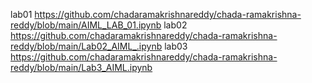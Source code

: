 lab01 https://github.com/chadaramakrishnareddy/chada-ramakrishna-reddy/blob/main/AIML_LAB_01.ipynb
lab02 https://github.com/chadaramakrishnareddy/chada-ramakrishna-reddy/blob/main/Lab02_AIML_.ipynb
lab03 https://github.com/chadaramakrishnareddy/chada-ramakrishna-reddy/blob/main/Lab3_AIML.ipynb

